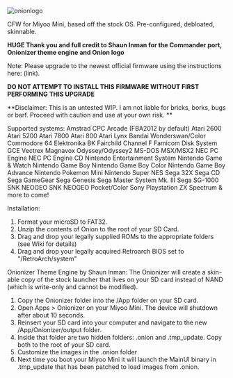 ![onionlogo](https://user-images.githubusercontent.com/85693713/147612352-97b0cf56-bb0b-4078-992f-1c408a42d088.png)

CFW for Miyoo Mini, based off the stock OS.
Pre-configured, debloated, skinnable.

**HUGE Thank you and full credit to Shaun Inman for the Commander port, Onionizer theme engine and Onion logo**

Note: Please upgrade to the newest official firmware using the instructions here: (link). 

**DO NOT ATTEMPT TO INSTALL THIS FIRMWARE WITHOUT FIRST PERFORMING THIS UPGRADE**

**Disclaimer: This is an untested WIP. I am not liable for bricks, borks, bugs or barf. Proceed with caution and use at your own risk.
**

Supported systems:
Amstrad CPC
Arcade (FBA2012 by default)
Atari 2600
Atari 5200
Atari 7800
Atari 800
Atari Lynx
Bandai Wonderswan/Color
Commodore 64
Elektronika BK
Fairchild Channel F
Famicom Disk System
GCE Vectrex
Magnavox Odyssey/Odyssey2
MS-DOS
MSX/MSX2
NEC PC Engine
NEC PC Engine CD
Nintendo Entertainment System
Nintendo Game & Watch
Nintendo Game Boy
Nintendo Game Boy Color
Nintendo Game Boy Advance
Nintendo Pokemon Mini
Nintendo Super NES
Sega 32X
Sega CD
Sega GameGear
Sega Genesis
Sega Master System Mk. III
Sega SG-1000
SNK NEOGEO
SNK NEOGEO Pocket/Color
Sony Playstation
ZX Spectrum
& more to come!

Installation:
1. Format your microSD to FAT32.
2. Unzip the contents of Onion to the root of your SD Card. 
3. Drag and drop your legally supplied ROMs to the appropriate folders (see Wiki for details)
4. Drag and drop your legally acquired Retroarch BIOS set to "/RetroArch/system"

Onionizer Theme Engine by Shaun Inman:
The Onionizer will create a skin-able copy of the stock launcher 
that lives on your SD card instead of NAND (which is write-only
and cannot be modified).

1. Copy the Onionizer folder into the /App folder on your SD card.
2. Open Apps > Onionizer on your Miyoo Mini. The device will shutdown after about 10 seconds.
3. Reinsert your SD card into your computer and navigate to the new /App/Onionizer/output folder.
4. Inside that folder are two hidden folders: .onion and .tmp_update. Copy both to the root of your SD card.
5. Customize the images in the .onion folder
6. Next time you boot your Miyoo Mini it will launch the MainUI binary in .tmp_update that has been patched to load images from .onion.
